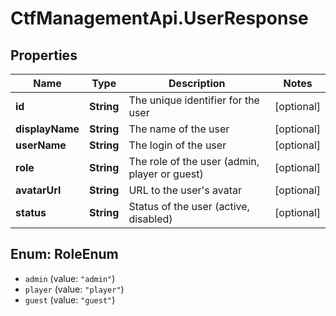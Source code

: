 # CtfManagementApi.UserResponse

## Properties
Name | Type | Description | Notes
------------ | ------------- | ------------- | -------------
**id** | **String** | The unique identifier for the user | [optional] 
**displayName** | **String** | The name of the user | [optional] 
**userName** | **String** | The login of the user | [optional] 
**role** | **String** | The role of the user (admin, player or guest) | [optional] 
**avatarUrl** | **String** | URL to the user&#x27;s avatar | [optional] 
**status** | **String** | Status of the user (active, disabled) | [optional] 

<a name="RoleEnum"></a>
## Enum: RoleEnum

* `admin` (value: `"admin"`)
* `player` (value: `"player"`)
* `guest` (value: `"guest"`)

